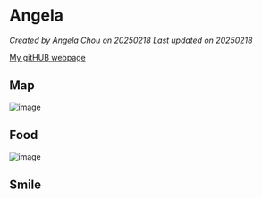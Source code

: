 # Angela

*Created by Angela Chou on 20250218 Last updated on 20250218*

[My gitHUB webpage](https://github.com/Angela912)

## Map
![image](https://github.com/user-attachments/assets/3904a3ef-f63b-4f84-9eca-f15c8e8b8e7b)

## Food
![image](https://github.com/user-attachments/assets/dd6787dd-bc61-41d6-93d5-48b03d03b593)

## Smile

